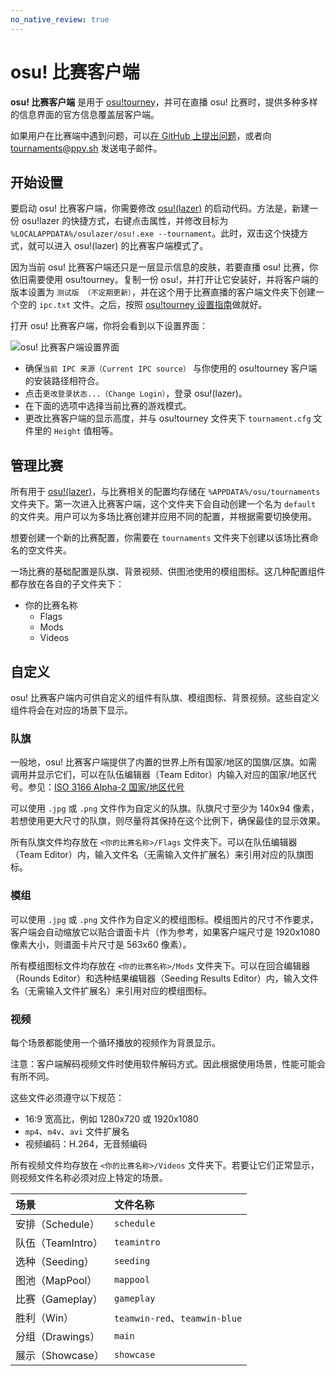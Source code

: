 ```yaml
---
no_native_review: true
---
```


# osu! 比赛客户端

**osu! 比赛客户端** 是用于 [osu!tourney](/wiki/osu!_tournament_client/osu!tourney)，并可在直播 osu! 比赛时，提供多种多样的信息界面的官方信息覆盖层客户端。

如果用户在比赛端中遇到问题，可以[在 GitHub 上提出问题](https://github.com/ppy/osu/issues)，或者向 [tournaments@ppy.sh](mailto:tournaments@ppy.sh) 发送电子邮件。

## 开始设置

要启动 osu! 比赛客户端，你需要修改 [osu!(lazer)](/wiki/Client/Release_stream/Lazer) 的启动代码。方法是，新建一份 osu!lazer 的快捷方式，右键点击属性，并修改目标为 `%LOCALAPPDATA%/osulazer/osu!.exe --tournament`。此时，双击这个快捷方式，就可以进入 osu!(lazer) 的比赛客户端模式了。

因为当前 osu! 比赛客户端还只是一层显示信息的皮肤，若要直播 osu! 比赛，你依旧需要使用 osu!tourney。复制一份 osu!，并打开让它安装好，并将客户端的版本设置为 `测试版 （不定期更新）`，并在这个用于比赛直播的客户端文件夹下创建一个空的 `ipc.txt` 文件。之后，按照 [osu!tourney 设置指南](/wiki/osu!_tournament_client/osu!tourney/Setup)做就好。

打开 osu! 比赛客户端，你将会看到以下设置界面：

![osu! 比赛客户端设置界面](img/setup-screen.png)

- 确保`当前 IPC 来源（Current IPC source）` 与你使用的 osu!tourney 客户端的安装路径相符合。
- 点击`更改登录状态...（Change Login）`，登录 osu!(lazer)。
- 在下面的选项中选择当前比赛的游戏模式。
- 更改比赛客户端的显示高度，并与  osu!tourney 文件夹下 `tournament.cfg` 文件里的 `Height` 值相等。

## 管理比赛

所有用于  [osu!(lazer)](/wiki/Client/Release_stream/Lazer)，与比赛相关的配置均存储在 `%APPDATA%/osu/tournaments` 文件夹下。第一次进入比赛客户端，这个文件夹下会自动创建一个名为 `default` 的文件夹。用户可以为多场比赛创建并应用不同的配置，并根据需要切换使用。

想要创建一个新的比赛配置，你需要在 `tournaments`  文件夹下创建以该场比赛命名的空文件夹。

一场比赛的基础配置是队旗、背景视频、供图池使用的模组图标。这几种配置组件都存放在各自的子文件夹下：

- 你的比赛名称
  - Flags
  - Mods
  - Videos

## 自定义

osu! 比赛客户端内可供自定义的组件有队旗、模组图标、背景视频。这些自定义组件将会在对应的场景下显示。

### 队旗

一般地，osu! 比赛客户端提供了内置的世界上所有国家/地区的国旗/区旗。如需调用并显示它们，可以在队伍编辑器（Team Editor）内输入对应的国家/地区代号。参见：[ISO 3166 Alpha-2 国家/地区代号](https://www.iso.org/iso-3166-country-codes.html)

可以使用 `.jpg` 或 `.png` 文件作为自定义的队旗。队旗尺寸至少为 140x94 像素，若想使用更大尺寸的队旗，则尽量将其保持在这个比例下，确保最佳的显示效果。

所有队旗文件均存放在 `<你的比赛名称>/Flags` 文件夹下。可以在队伍编辑器（Team Editor）内，输入文件名（无需输入文件扩展名）来引用对应的队旗图标。

### 模组

可以使用 `.jpg` 或 `.png` 文件作为自定义的模组图标。模组图片的尺寸不作要求，客户端会自动缩放它以贴合谱面卡片（作为参考，如果客户端尺寸是 1920x1080 像素大小，则谱面卡片尺寸是 563x60 像素）。

所有模组图标文件均存放在 `<你的比赛名称>/Mods` 文件夹下。可以在回合编辑器（Rounds Editor）和选种结果编辑器（Seeding Results Editor）内，输入文件名（无需输入文件扩展名）来引用对应的模组图标。

### 视频

每个场景都能使用一个循环播放的视频作为背景显示。

注意：客户端解码视频文件时使用软件解码方式。因此根据使用场景，性能可能会有所不同。

这些文件必须遵守以下规范：

- 16:9 宽高比，例如 1280x720 或 1920x1080
- `mp4`、`m4v`、`avi` 文件扩展名
- 视频编码：H.264，无音频编码

所有视频文件均存放在 `<你的比赛名称>/Videos` 文件夹下。若要让它们正常显示，则视频文件名称必须对应上特定的场景。

| 场景 | 文件名称 |
| :-- | :-- |
| 安排（Schedule） | `schedule` |
| 队伍（TeamIntro） | `teamintro` |
| 选种（Seeding） | `seeding` |
| 图池（MapPool） | `mappool` |
| 比赛（Gameplay） | `gameplay` |
| 胜利（Win） | `teamwin-red`、`teamwin-blue` |
| 分组（Drawings） | `main` |
| 展示（Showcase） | `showcase` |
